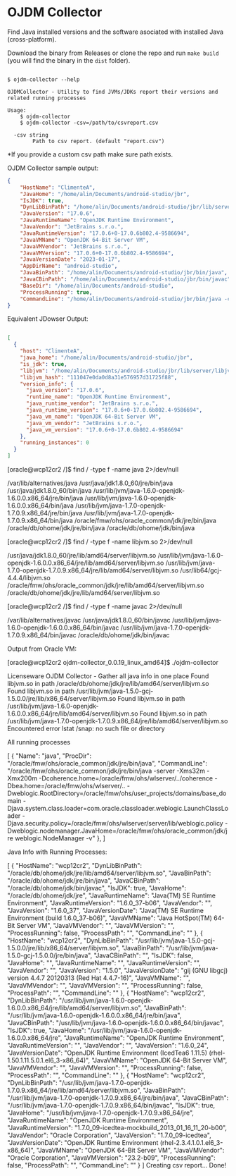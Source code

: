 # OJDM Collector

Find Java installed versions and the software asociated with installed Java (cross-platform).

Download the binary from Releases or clone the repo and run `make build` (you will find the binary in the `dist` folder).

```shell

$ ojdm-collector --help

OJDMCollector - Utility to find JVMs/JDKs report their versions and related running processes

Usage:
    $ ojdm-collector
    $ ojdm-collector -csv=/path/to/csvreport.csv

  -csv string
        Path to csv report. (default "report.csv")
```

*If you provide a custom csv path make sure path exists.


OJDM Collector sample output:

```json
{
    "HostName": "ClimenteA",
    "JavaHome": "/home/alin/Documents/android-studio/jbr",
    "IsJDK": true,
    "DynLibBinPath": "/home/alin/Documents/android-studio/jbr/lib/server/libjvm.so",
    "JavaVersion": "17.0.6",
    "JavaRuntimeName": "OpenJDK Runtime Environment",
    "JavaVendor": "JetBrains s.r.o.",
    "JavaRuntimeVersion": "17.0.6+0-17.0.6b802.4-9586694",
    "JavaVMName": "OpenJDK 64-Bit Server VM",
    "JavaVMVendor": "JetBrains s.r.o.",
    "JavaVMVersion": "17.0.6+0-17.0.6b802.4-9586694",
    "JavaVersionDate": "2023-01-17",
    "AppDirName": "android-studio",
    "JavaBinPath": "/home/alin/Documents/android-studio/jbr/bin/java",
    "JavaCBinPath": "/home/alin/Documents/android-studio/jbr/bin/javac",
    "BaseDir": "/home/alin/Documents/android-studio",
    "ProcessRunning": true,
    "CommandLine": "/home/alin/Documents/android-studio/jbr/bin/java -classpath etc"
}
```

Equivalent JDowser Output:

```json

[
  {
    "host": "ClimenteA",
    "java_home": "/home/alin/Documents/android-studio/jbr",
    "is_jdk": true,
    "libjvm": "/home/alin/Documents/android-studio/jbr/lib/server/libjvm.so",
    "libjvm_hash": "111047e0da0d8a31e576957d31725f88",
    "version_info": {
      "java_version": "17.0.6",
      "runtime_name": "OpenJDK Runtime Environment",
      "java_runtime_vendor": "JetBrains s.r.o.",
      "java_runtime_version": "17.0.6+0-17.0.6b802.4-9586694",
      "java_vm_name": "OpenJDK 64-Bit Server VM",
      "java_vm_vendor": "JetBrains s.r.o.",
      "java_vm_version": "17.0.6+0-17.0.6b802.4-9586694"
    },
    "running_instances": 0
  }
]

```





[oracle@wcp12cr2 /]$ find / -type f -name java 2>/dev/null

/var/lib/alternatives/java
/usr/java/jdk1.8.0_60/jre/bin/java
/usr/java/jdk1.8.0_60/bin/java
/usr/lib/jvm/java-1.6.0-openjdk-1.6.0.0.x86_64/jre/bin/java
/usr/lib/jvm/java-1.6.0-openjdk-1.6.0.0.x86_64/bin/java
/usr/lib/jvm/java-1.7.0-openjdk-1.7.0.9.x86_64/jre/bin/java
/usr/lib/jvm/java-1.7.0-openjdk-1.7.0.9.x86_64/bin/java
/oracle/fmw/ohs/oracle_common/jdk/jre/bin/java
/oracle/db/ohome/jdk/jre/bin/java
/oracle/db/ohome/jdk/bin/java


[oracle@wcp12cr2 /]$ find / -type f -name libjvm.so 2>/dev/null

/usr/java/jdk1.8.0_60/jre/lib/amd64/server/libjvm.so
/usr/lib/jvm/java-1.6.0-openjdk-1.6.0.0.x86_64/jre/lib/amd64/server/libjvm.so
/usr/lib/jvm/java-1.7.0-openjdk-1.7.0.9.x86_64/jre/lib/amd64/server/libjvm.so
/usr/lib64/gcj-4.4.4/libjvm.so
/oracle/fmw/ohs/oracle_common/jdk/jre/lib/amd64/server/libjvm.so
/oracle/db/ohome/jdk/jre/lib/amd64/server/libjvm.so


[oracle@wcp12cr2 /]$ find / -type f -name javac 2>/dev/null

/var/lib/alternatives/javac
/usr/java/jdk1.8.0_60/bin/javac
/usr/lib/jvm/java-1.6.0-openjdk-1.6.0.0.x86_64/bin/javac
/usr/lib/jvm/java-1.7.0-openjdk-1.7.0.9.x86_64/bin/javac
/oracle/db/ohome/jdk/bin/javac





Output from Oracle VM:



[oracle@wcp12cr2 ojdm-collector_0.0.19_linux_amd64]$ ./ojdm-collector

Licenseware OJDM Collector - Gather all java info in one place
Found libjvm.so in path /oracle/db/ohome/jdk/jre/lib/amd64/server/libjvm.so
Found libjvm.so in path /usr/lib/jvm/java-1.5.0-gcj-1.5.0.0/jre/lib/x86_64/server/libjvm.so
Found libjvm.so in path /usr/lib/jvm/java-1.6.0-openjdk-1.6.0.0.x86_64/jre/lib/amd64/server/libjvm.so
Found libjvm.so in path /usr/lib/jvm/java-1.7.0-openjdk-1.7.0.9.x86_64/jre/lib/amd64/server/libjvm.so
Encountered error lstat /snap: no such file or directory

All running processes

[
  {
    "Name": "java",
    "ProcDir": "/oracle/fmw/ohs/oracle_common/jdk/jre/bin/java",
    "CommandLine": "/oracle/fmw/ohs/oracle_common/jdk/jre/bin/java -server -Xms32m -Xmx200m -Dcoherence.home=/oracle/fmw/ohs/wlserver/../coherence -Dbea.home=/oracle/fmw/ohs/wlserver/.. -Dweblogic.RootDirectory=/oracle/fmw/ohs/user_projects/domains/base_domain -Djava.system.class.loader=com.oracle.classloader.weblogic.LaunchClassLoader -Djava.security.policy=/oracle/fmw/ohs/wlserver/server/lib/weblogic.policy -Dweblogic.nodemanager.JavaHome=/oracle/fmw/ohs/oracle_common/jdk/jre weblogic.NodeManager -v"
  },
]

Java Info with Running Processes:

[
  {
    "HostName": "wcp12cr2",
    "DynLibBinPath": "/oracle/db/ohome/jdk/jre/lib/amd64/server/libjvm.so",
    "JavaBinPath": "/oracle/db/ohome/jdk/jre/bin/java",
    "JavaCBinPath": "/oracle/db/ohome/jdk/bin/javac",
    "IsJDK": true,
    "JavaHome": "/oracle/db/ohome/jdk/jre",
    "JavaRuntimeName": "Java(TM) SE Runtime Environment",
    "JavaRuntimeVersion": "1.6.0_37-b06",
    "JavaVendor": "",
    "JavaVersion": "1.6.0_37",
    "JavaVersionDate": "Java(TM) SE Runtime Environment (build 1.6.0_37-b06)",
    "JavaVMName": "Java HotSpot(TM) 64-Bit Server VM",
    "JavaVMVendor": "",
    "JavaVMVersion": "",
    "ProcessRunning": false,
    "ProcessPath": "",
    "CommandLine": ""
  },
  {
    "HostName": "wcp12cr2",
    "DynLibBinPath": "/usr/lib/jvm/java-1.5.0-gcj-1.5.0.0/jre/lib/x86_64/server/libjvm.so",
    "JavaBinPath": "/usr/lib/jvm/java-1.5.0-gcj-1.5.0.0/jre/bin/java",
    "JavaCBinPath": "",
    "IsJDK": false,
    "JavaHome": "",
    "JavaRuntimeName": "",
    "JavaRuntimeVersion": "",
    "JavaVendor": "",
    "JavaVersion": "1.5.0",
    "JavaVersionDate": "gij (GNU libgcj) version 4.4.7 20120313 (Red Hat 4.4.7-16)",
    "JavaVMName": "",
    "JavaVMVendor": "",
    "JavaVMVersion": "",
    "ProcessRunning": false,
    "ProcessPath": "",
    "CommandLine": ""
  },
  {
    "HostName": "wcp12cr2",
    "DynLibBinPath": "/usr/lib/jvm/java-1.6.0-openjdk-1.6.0.0.x86_64/jre/lib/amd64/server/libjvm.so",
    "JavaBinPath": "/usr/lib/jvm/java-1.6.0-openjdk-1.6.0.0.x86_64/jre/bin/java",
    "JavaCBinPath": "/usr/lib/jvm/java-1.6.0-openjdk-1.6.0.0.x86_64/bin/javac",
    "IsJDK": true,
    "JavaHome": "/usr/lib/jvm/java-1.6.0-openjdk-1.6.0.0.x86_64/jre",
    "JavaRuntimeName": "OpenJDK Runtime Environment",
    "JavaRuntimeVersion": "",
    "JavaVendor": "",
    "JavaVersion": "1.6.0_24",
    "JavaVersionDate": "OpenJDK Runtime Environment (IcedTea6 1.11.5) (rhel-1.50.1.11.5.0.1.el6_3-x86_64)",
    "JavaVMName": "OpenJDK 64-Bit Server VM",
    "JavaVMVendor": "",
    "JavaVMVersion": "",
    "ProcessRunning": false,
    "ProcessPath": "",
    "CommandLine": ""
  },
  {
    "HostName": "wcp12cr2",
    "DynLibBinPath": "/usr/lib/jvm/java-1.7.0-openjdk-1.7.0.9.x86_64/jre/lib/amd64/server/libjvm.so",
    "JavaBinPath": "/usr/lib/jvm/java-1.7.0-openjdk-1.7.0.9.x86_64/jre/bin/java",
    "JavaCBinPath": "/usr/lib/jvm/java-1.7.0-openjdk-1.7.0.9.x86_64/bin/javac",
    "IsJDK": true,
    "JavaHome": "/usr/lib/jvm/java-1.7.0-openjdk-1.7.0.9.x86_64/jre",
    "JavaRuntimeName": "OpenJDK Runtime Environment",
    "JavaRuntimeVersion": "1.7.0_09-icedtea-mockbuild_2013_01_16_11_20-b00",
    "JavaVendor": "Oracle Corporation",
    "JavaVersion": "1.7.0_09-icedtea",
    "JavaVersionDate": "OpenJDK Runtime Environment (rhel-2.3.4.1.0.1.el6_3-x86_64)",
    "JavaVMName": "OpenJDK 64-Bit Server VM",
    "JavaVMVendor": "Oracle Corporation",
    "JavaVMVersion": "23.2-b09",
    "ProcessRunning": false,
    "ProcessPath": "",
    "CommandLine": ""
  }
]
Creating csv report...
Done!
